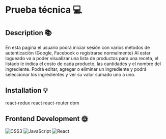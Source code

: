 # Prueba técnica 💻
## Description 📚
 En esta pagina el usuario podrá iniciar sesión con varios métodos de autenticación (Google, Facebook o registrarse normalmente) Al estar logueado va a poder visualizar una lista de productos para una receta, el listado le indica el costo de cada producto, las cantidades y el nombre del ingrediente. Podrá editar, agregar o eliminar un ingrediente y podrá seleccionar los ingredientes y ver su valor sumado uno a uno. 
## Installation 💡 
 react-redux
react
react-router dom 
 
## Frontend Development 🌞 
 ![CSS3](https://img.shields.io/badge/css3-%231572B6.svg?style=for-the-badge&logo=css3&logoColor=white) ![JavaScript](https://img.shields.io/badge/javascript-%23323330.svg?style=for-the-badge&logo=javascript&logoColor=%23F7DF1E) ![React](https://img.shields.io/badge/react-%2320232a.svg?style=for-the-badge&logo=react&logoColor=%2361DAFB) 
 
 
